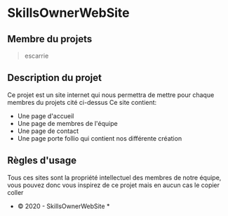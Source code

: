 # SkillsOwnerWebSite

## Membre du projets

> escarrie

## Description du projet

Ce projet est un site internet qui nous permettra de mettre pour chaque membres du projets cité ci-dessus
Ce site contient:

- Une page d'accueil
- Une page de membres de l'équipe
- Une page de contact
- Une page porte follio qui contient nos différente création

## Règles d'usage

Tous ces sites sont la propriété intellectuel des membres de notre équipe, vous pouvez donc vous inspirez de ce projet mais en aucun cas le copier coller

* © 2020 - SkillsOwnerWebSite *
